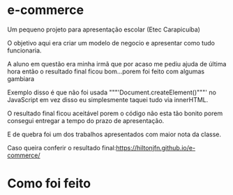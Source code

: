 # e-commerce

Um pequeno projeto para apresentação escolar (Etec Carapicuíba)

O objetivo aqui era criar um modelo de negocio e apresentar como tudo funcionaria.

A aluno em questão era minha irmã que por acaso me pediu ajuda de última hora então o resultado final ficou bom...porem foi feito com algumas gambiara

Exemplo disso é que não foi usada """'Document.createElement()"""' no JavaScript em vez disso eu simplesmente taquei tudo via innerHTML.

O resultado final ficou aceitável porem o código não esta tão bonito porem consegui entregar a tempo do prazo de apresentação.

E de quebra foi um dos trabalhos apresentados com maior nota da classe.

Caso queira conferir o resultado final:https://hiltonjfn.github.io/e-commerce/

# Como foi feito

